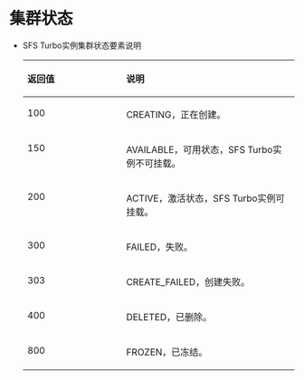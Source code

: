 # 集群状态<a name="ZH-CN_TOPIC_0136817757"></a>

-   SFS Turbo实例集群状态要素说明

    <a name="table17220191"></a>
    <table><thead align="left"><tr id="row1560372"><th class="cellrowborder" valign="top" width="36.36%" id="mcps1.1.3.1.1"><p id="p59281327"><a name="p59281327"></a><a name="p59281327"></a>返回值</p>
    </th>
    <th class="cellrowborder" valign="top" width="63.63999999999999%" id="mcps1.1.3.1.2"><p id="p37058195"><a name="p37058195"></a><a name="p37058195"></a>说明</p>
    </th>
    </tr>
    </thead>
    <tbody><tr id="row48923782"><td class="cellrowborder" valign="top" width="36.36%" headers="mcps1.1.3.1.1 "><p id="p3403443"><a name="p3403443"></a><a name="p3403443"></a>100</p>
    </td>
    <td class="cellrowborder" valign="top" width="63.63999999999999%" headers="mcps1.1.3.1.2 "><p id="p7243456"><a name="p7243456"></a><a name="p7243456"></a>CREATING，正在创建。</p>
    </td>
    </tr>
    <tr id="row65191106"><td class="cellrowborder" valign="top" width="36.36%" headers="mcps1.1.3.1.1 "><p id="p45988227"><a name="p45988227"></a><a name="p45988227"></a>150</p>
    </td>
    <td class="cellrowborder" valign="top" width="63.63999999999999%" headers="mcps1.1.3.1.2 "><p id="p34058872"><a name="p34058872"></a><a name="p34058872"></a>AVAILABLE，可用状态，SFS Turbo实例不可挂载。</p>
    </td>
    </tr>
    <tr id="row38094393"><td class="cellrowborder" valign="top" width="36.36%" headers="mcps1.1.3.1.1 "><p id="p65747032"><a name="p65747032"></a><a name="p65747032"></a>200</p>
    </td>
    <td class="cellrowborder" valign="top" width="63.63999999999999%" headers="mcps1.1.3.1.2 "><p id="p23909408"><a name="p23909408"></a><a name="p23909408"></a>ACTIVE，激活状态，SFS Turbo实例可挂载。</p>
    </td>
    </tr>
    <tr id="row13858082"><td class="cellrowborder" valign="top" width="36.36%" headers="mcps1.1.3.1.1 "><p id="p48762873"><a name="p48762873"></a><a name="p48762873"></a>300</p>
    </td>
    <td class="cellrowborder" valign="top" width="63.63999999999999%" headers="mcps1.1.3.1.2 "><p id="p57478669"><a name="p57478669"></a><a name="p57478669"></a>FAILED，失败。</p>
    </td>
    </tr>
    <tr id="row47545977"><td class="cellrowborder" valign="top" width="36.36%" headers="mcps1.1.3.1.1 "><p id="p26018930"><a name="p26018930"></a><a name="p26018930"></a>303</p>
    </td>
    <td class="cellrowborder" valign="top" width="63.63999999999999%" headers="mcps1.1.3.1.2 "><p id="p27158620"><a name="p27158620"></a><a name="p27158620"></a>CREATE_FAILED，创建失败。</p>
    </td>
    </tr>
    <tr id="row43100995"><td class="cellrowborder" valign="top" width="36.36%" headers="mcps1.1.3.1.1 "><p id="p1519705"><a name="p1519705"></a><a name="p1519705"></a>400</p>
    </td>
    <td class="cellrowborder" valign="top" width="63.63999999999999%" headers="mcps1.1.3.1.2 "><p id="p55987251"><a name="p55987251"></a><a name="p55987251"></a>DELETED，已删除。</p>
    </td>
    </tr>
    <tr id="row34123213"><td class="cellrowborder" valign="top" width="36.36%" headers="mcps1.1.3.1.1 "><p id="p12516873"><a name="p12516873"></a><a name="p12516873"></a>800</p>
    </td>
    <td class="cellrowborder" valign="top" width="63.63999999999999%" headers="mcps1.1.3.1.2 "><p id="p7233789"><a name="p7233789"></a><a name="p7233789"></a>FROZEN，已冻结。</p>
    </td>
    </tr>
    </tbody>
    </table>


